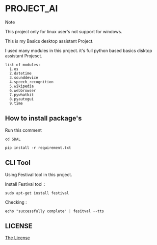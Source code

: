 # PROJECT_AI

> [!NOTE]  
> This project only for linux user's not support for windows.

This is my Basics desktop assistant Project.

I used many modules in this project. it's full python based basics disktop assistant Projesct.

```
list of modules:
  1.os
  2.datetime
  3.sounddevice
  4.speech_recognition
  5.wikipedia
  6.webbrowser
  7.pywhatkit
  8.pyautogui
  9.time
```

## How to install package's

Run this comment
```
cd SDAL
```

```
pip install -r requirement.txt
```

## CLI Tool

Using Festival tool in this project.

Install Festival tool :
```
sudo apt-get install festival
```
Checking :
```
echo "successfully complete" | fesitval --tts
```

## LICENSE

[The License](https://github.com/Nishanthnaa52/SDAL/blob/main/LICENSE.txt)
